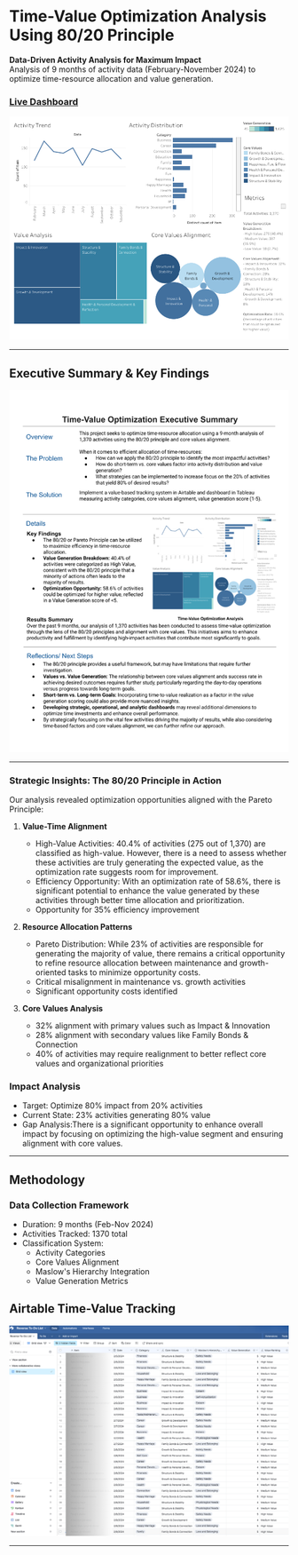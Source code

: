 # Time-Value Optimization Analysis Using 80/20 Principle

**Data-Driven Activity Analysis for Maximum Impact**  
Analysis of 9 months of activity data (February-November 2024) to optimize time-resource allocation and value generation.

### [Live Dashboard](https://public.tableau.com/app/profile/melissa.slawsky1925/viz/Time-ValueOptimizationDashboard/Dashboard)

![Dashboard Overview](time-value-optimization-dashboard.png)

---

## Executive Summary & Key Findings

![Executive Summary](time-value-executive-summary-2.png)

---

### Strategic Insights: The 80/20 Principle in Action

Our analysis revealed optimization opportunities aligned with the Pareto Principle:
1. **Value-Time Alignment**
   - High-Value Activities: 40.4% of activities (275 out of 1,370) are classified as high-value. However, there is a need to assess whether these activities are truly generating the expected value, as the optimization rate suggests room for improvement.
   - Efficiency Opportunity: With an optimization rate of 58.6%, there is significant potential to enhance the value generated by these activities through better time allocation and prioritization.
   - Opportunity for 35% efficiency improvement

2. **Resource Allocation Patterns**
   - Pareto Distribution: While 23% of activities are responsible for generating the majority of value, there remains a critical opportunity to refine resource allocation between maintenance and growth-oriented tasks to minimize opportunity costs.
   - Critical misalignment in maintenance vs. growth activities
   - Significant opportunity costs identified

3. **Core Values Analysis**
   - 32% alignment with primary values such as Impact & Innovation
   - 28% alignment with secondary values like Family Bonds & Connection
   - 40% of activities may require realignment to better reflect core values and organizational priorities

### Impact Analysis
- Target: Optimize 80% impact from 20% activities
- Current State: 23% activities generating 80% value
- Gap Analysis:There is a significant opportunity to enhance overall impact by focusing on optimizing the high-value segment and ensuring alignment with core values.

---

## Methodology

### Data Collection Framework
- Duration: 9 months (Feb-Nov 2024)
- Activities Tracked: 1370 total
- Classification System:
  - Activity Categories
  - Core Values Alignment
  - Maslow's Hierarchy Integration
  - Value Generation Metrics
 
## Airtable Time-Value Tracking
 
  ![Airtable Time-Value Tracking](time-value-airtable.png)
 
---
